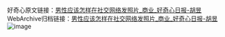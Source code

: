 好奇心原文链接：[男性应该怎样在社交网络发照片_商业_好奇心日报-胡昱](https://www.qdaily.com/articles/9490.html)
WebArchive归档链接：[男性应该怎样在社交网络发照片_商业_好奇心日报-胡昱](http://web.archive.org/web/20170908011836/http://www.qdaily.com/articles/9490.html)
![image](http://ww3.sinaimg.cn/large/007d5XDply1g3vfde0pbbj30u03ri1kx)